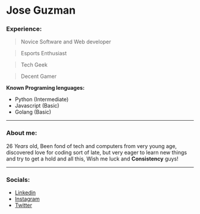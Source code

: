 # Jose Guzman

### Experience:

>Novice Software and Web developer 

>Esports Enthusiast

>Tech Geek

>Decent Gamer

**Known Programing lenguages:**
* Python (Intermediate)
* Javascript (Basic)
* Golang (Basic)

---

### About me:

26 *Years* old, Been fond of tech and computers from very young age, discovered love for coding sort of late, but very eager to learn new things and try to get a hold and all this, Wish me luck and **Consistency** guys!

---

### Socials:

* [Linkedin](https://www.linkedin.com/in/jose-guzman-4b98a3218/)
* [Instagram](https://instagram.com/josegguzman_)
* [Twitter](https://twitter.com/UsuallyGamer)